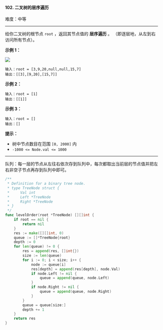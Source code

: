 #### 102. 二叉树的层序遍历

难度：中等

---

给你二叉树的根节点 `root` ，返回其节点值的  **层序遍历**  。 （即逐层地，从左到右访问所有节点）。

 **示例 1：** 

![](https://assets.leetcode.com/uploads/2021/02/19/tree1.jpg)
```
输入：root = [3,9,20,null,null,15,7]
输出：[[3],[9,20],[15,7]]
```

 **示例 2：** 

```
输入：root = [1]
输出：[[1]]
```

 **示例 3：** 

```
输入：root = []
输出：[]
```

 **提示：** 

*   树中节点数目在范围 `[0, 2000]` 内
*   `-1000 <= Node.val <= 1000`

---

队列：每一层的节点从左往右依次存到队列中，每次都取出当前层的节点值并把左右非空子节点再存到队列中即可。

```Go
/**
 * Definition for a binary tree node.
 * type TreeNode struct {
 *     Val int
 *     Left *TreeNode
 *     Right *TreeNode
 * }
 */
func levelOrder(root *TreeNode) [][]int {
    if root == nil {
        return nil
    }
    res := make([][]int, 0)
    queue := []*TreeNode{root}
    depth := 0
    for len(queue) != 0 {
        res = append(res, []int{})
        size := len(queue)
        for i := 0; i < size; i++ {
            node := queue[i]
            res[depth] = append(res[depth], node.Val)
            if node.Left != nil {
                queue = append(queue, node.Left)
            }
            if node.Right != nil {
                queue = append(queue, node.Right)
            }
        }
        queue = queue[size:]
        depth += 1
    }
    return res
}
```